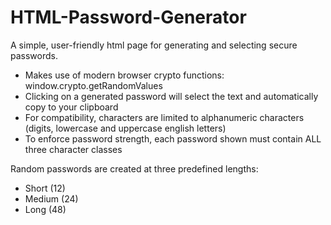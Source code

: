 # HTML-Password-Generator
A simple, user-friendly html page for generating and selecting secure passwords.
* Makes use of modern browser crypto functions: window.crypto.getRandomValues
* Clicking on a generated password will select the text and automatically copy to your clipboard
* For compatibility, characters are limited to alphanumeric characters (digits, lowercase and uppercase english letters)
* To enforce password strength, each password shown must contain ALL three character classes
 
Random passwords are created at three predefined lengths: 
* Short (12)
* Medium (24)
* Long (48)
